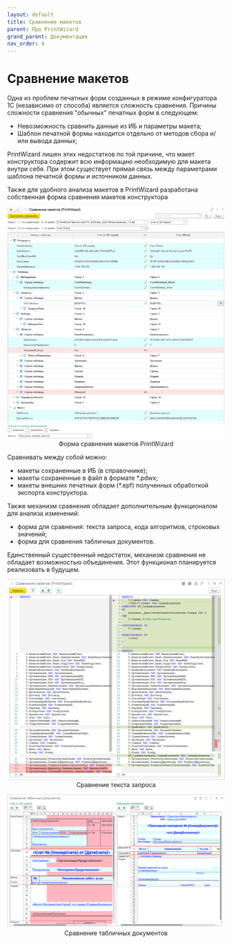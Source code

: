 ```yaml
---
layout: default
title: Сравнение макетов
parent: Про PrintWizard
grand_parent: Документация
nav_order: 4
--- 
```


# Сравнение макетов

Одна из проблем печатных форм созданных в режиме конфигуратора 1С (независимо от способа) является сложность сравнения. Причины сложности сравнения "обычных" печатных форм в следующем:

* Невозможность сравнить данные из ИБ и параметры макета;
* Шаблон печатной формы находится отдельно от методов сбора и/или вывода данных;

PrintWizard лишен этих недостатков по той причине, что макет конструктора содержит всю информацию необходимую для макета внутри себя. При этом существует прямая связь между параметрами шаблона печатной формы и источником данных. 

Также для удобного анализа макетов в PrintWizard разработана собственная форма сравнения макетов конструктора

<p align="center">
    <a href="./../img/ch_01/01_05_1_compare_form.png"><img src="./../img/ch_01/01_05_1_compare_form.png" style="width:700px"></a>
    <br>Форма сравнения макетов PrintWizard
</p>

Сравнивать между собой можно:
* макеты сохраненные в ИБ (в справочнике);
* макеты сохраненные в файл в формате *.pdwx;
* макеты внешних печатных форм (*.epf) полученных обработкой экспорта конструктора.

Также механизм сравнения обладает дополнительным функционалом для анализа изменений:

* форма для сравнения: текста запроса, кода алгоритмов, строковых значений;
* форма для сравнения табличных документов.

Единственный существенный недостаток, механизм сравнения не обладает возможностью объединения. Этот функционал планируется реализовать в будущем.

<p align="center">
    <a href="./../img/ch_01/01_05_2_compare_query.png"><img src="./../img/ch_01/01_05_2_compare_query.png" style="width:700px"></a>
    <br>Сравнение текста запроса
</p>

<p align="center">
    <a href="./../img/ch_01/01_05_3_compare_mxl.png"><img src="./../img/ch_01/01_05_3_compare_mxl.png" style="width:700px"></a>
    <br>Сравнение табличных документов
</p>
